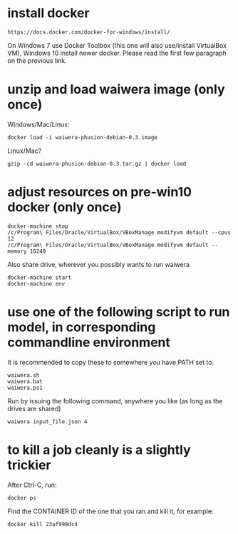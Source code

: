# install docker

    https://docs.docker.com/docker-for-windows/install/

On Windows 7 use Docker Toolbox (this one will also use/install VirtualBox VM), Windows 10 install newer docker.  Please read the first few paragraph on the previous link.

# unzip and load waiwera image (only once)

Windows/Mac/Linux:

    docker load -i waiwera-phusion-debian-0.3.image

Linux/Mac?

    gzip -cd waiwera-phusion-debian-0.3.tar.gz | docker load    

# adjust resources on pre-win10 docker (only once)

    docker-machine stop
    /c/Program\ Files/Oracle/VirtualBox/VBoxManage modifyvm default --cpus 12
    /c/Program\ Files/Oracle/VirtualBox/VBoxManage modifyvm default --memory 10240

Also share drive, wherever you possibly wants to run waiwera

    docker-machine start
    docker-machine env

# use one of the following script to run model, in corresponding commandline environment

It is recommended to copy these to somewhere you have PATH set to.
    
    waiwera.sh
    waiwera.bat
    waiwera.ps1

Run by issuing the following command, anywhere you like (as long as the drives are shared)

    waiwera input_file.json 4

# to kill a job cleanly is a slightly trickier

After Ctrl-C, run:

    docker ps

Find the CONTAINER ID of the one that you ran and kill it, for example:

    docker kill 23af998dc4

